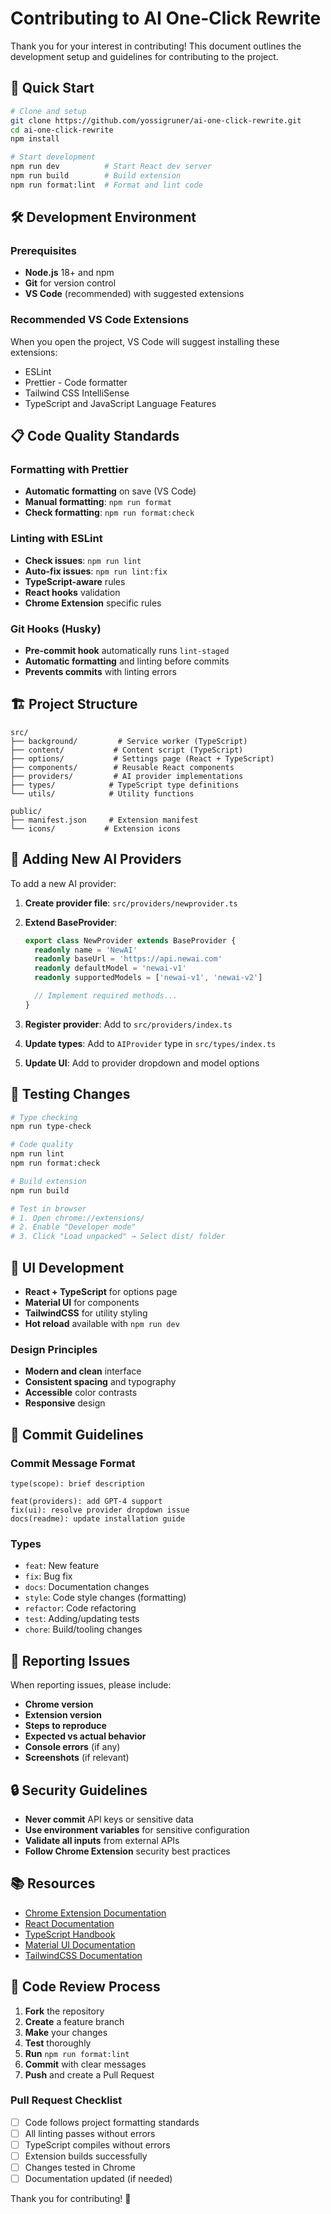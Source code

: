 # Contributing to AI One‑Click Rewrite

Thank you for your interest in contributing! This document outlines the
development setup and guidelines for contributing to the project.

## 🚀 Quick Start

```bash
# Clone and setup
git clone https://github.com/yossigruner/ai-one-click-rewrite.git
cd ai-one-click-rewrite
npm install

# Start development
npm run dev          # Start React dev server
npm run build        # Build extension
npm run format:lint  # Format and lint code
```

## 🛠️ Development Environment

### Prerequisites

- **Node.js** 18+ and npm
- **Git** for version control
- **VS Code** (recommended) with suggested extensions

### Recommended VS Code Extensions

When you open the project, VS Code will suggest installing these extensions:

- ESLint
- Prettier - Code formatter
- Tailwind CSS IntelliSense
- TypeScript and JavaScript Language Features

## 📋 Code Quality Standards

### Formatting with Prettier

- **Automatic formatting** on save (VS Code)
- **Manual formatting**: `npm run format`
- **Check formatting**: `npm run format:check`

### Linting with ESLint

- **Check issues**: `npm run lint`
- **Auto-fix issues**: `npm run lint:fix`
- **TypeScript-aware** rules
- **React hooks** validation
- **Chrome Extension** specific rules

### Git Hooks (Husky)

- **Pre-commit hook** automatically runs `lint-staged`
- **Automatic formatting** and linting before commits
- **Prevents commits** with linting errors

## 🏗️ Project Structure

```
src/
├── background/         # Service worker (TypeScript)
├── content/           # Content script (TypeScript)
├── options/           # Settings page (React + TypeScript)
├── components/        # Reusable React components
├── providers/         # AI provider implementations
├── types/            # TypeScript type definitions
└── utils/            # Utility functions

public/
├── manifest.json     # Extension manifest
└── icons/           # Extension icons
```

## 🔌 Adding New AI Providers

To add a new AI provider:

1. **Create provider file**: `src/providers/newprovider.ts`
2. **Extend BaseProvider**:

   ```typescript
   export class NewProvider extends BaseProvider {
     readonly name = 'NewAI'
     readonly baseUrl = 'https://api.newai.com'
     readonly defaultModel = 'newai-v1'
     readonly supportedModels = ['newai-v1', 'newai-v2']

     // Implement required methods...
   }
   ```

3. **Register provider**: Add to `src/providers/index.ts`
4. **Update types**: Add to `AIProvider` type in `src/types/index.ts`
5. **Update UI**: Add to provider dropdown and model options

## 🧪 Testing Changes

```bash
# Type checking
npm run type-check

# Code quality
npm run lint
npm run format:check

# Build extension
npm run build

# Test in browser
# 1. Open chrome://extensions/
# 2. Enable "Developer mode"
# 3. Click "Load unpacked" → Select dist/ folder
```

## 🎨 UI Development

- **React + TypeScript** for options page
- **Material UI** for components
- **TailwindCSS** for utility styling
- **Hot reload** available with `npm run dev`

### Design Principles

- **Modern and clean** interface
- **Consistent spacing** and typography
- **Accessible** color contrasts
- **Responsive** design

## 📝 Commit Guidelines

### Commit Message Format

```
type(scope): brief description

feat(providers): add GPT-4 support
fix(ui): resolve provider dropdown issue
docs(readme): update installation guide
```

### Types

- `feat`: New feature
- `fix`: Bug fix
- `docs`: Documentation changes
- `style`: Code style changes (formatting)
- `refactor`: Code refactoring
- `test`: Adding/updating tests
- `chore`: Build/tooling changes

## 🐛 Reporting Issues

When reporting issues, please include:

- **Chrome version**
- **Extension version**
- **Steps to reproduce**
- **Expected vs actual behavior**
- **Console errors** (if any)
- **Screenshots** (if relevant)

## 🔒 Security Guidelines

- **Never commit** API keys or sensitive data
- **Use environment variables** for sensitive configuration
- **Validate all inputs** from external APIs
- **Follow Chrome Extension** security best practices

## 📚 Resources

- [Chrome Extension Documentation](https://developer.chrome.com/docs/extensions/)
- [React Documentation](https://react.dev/)
- [TypeScript Handbook](https://www.typescriptlang.org/docs/)
- [Material UI Documentation](https://mui.com/)
- [TailwindCSS Documentation](https://tailwindcss.com/)

## 🤝 Code Review Process

1. **Fork** the repository
2. **Create** a feature branch
3. **Make** your changes
4. **Test** thoroughly
5. **Run** `npm run format:lint`
6. **Commit** with clear messages
7. **Push** and create a Pull Request

### Pull Request Checklist

- [ ] Code follows project formatting standards
- [ ] All linting passes without errors
- [ ] TypeScript compiles without errors
- [ ] Extension builds successfully
- [ ] Changes tested in Chrome
- [ ] Documentation updated (if needed)

Thank you for contributing! 🎉
